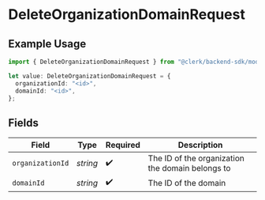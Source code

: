 # DeleteOrganizationDomainRequest

## Example Usage

```typescript
import { DeleteOrganizationDomainRequest } from "@clerk/backend-sdk/models/operations";

let value: DeleteOrganizationDomainRequest = {
  organizationId: "<id>",
  domainId: "<id>",
};
```

## Fields

| Field                                            | Type                                             | Required                                         | Description                                      |
| ------------------------------------------------ | ------------------------------------------------ | ------------------------------------------------ | ------------------------------------------------ |
| `organizationId`                                 | *string*                                         | :heavy_check_mark:                               | The ID of the organization the domain belongs to |
| `domainId`                                       | *string*                                         | :heavy_check_mark:                               | The ID of the domain                             |